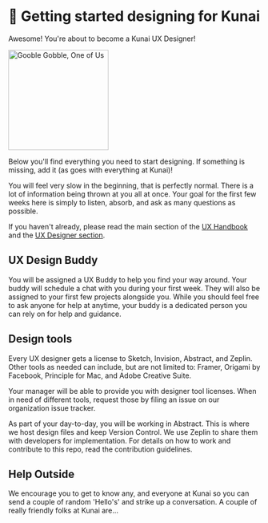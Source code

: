 # :art: Getting started designing for Kunai

Awesome! You're about to become a Kunai UX Designer!

<a href="#"><img src="https://media3.giphy.com/media/jCFROL1Ivwcvu/giphy.gif?cid=3640f6095c67017d4f50375a499b5cfe" alt="Gooble Gobble, One of Us" height="200px"></a>

Below you'll find everything you need to start designing. If something is missing, add it (as goes with everything at Kunai)!

You will feel very slow in the beginning, that is perfectly normal. There is a lot of information being thrown at you all at once. Your goal for the first few weeks here is simply to listen, absorb, and ask as many questions as possible.

If you haven't already, please read the main section of the [UX Handbook](UX-Department/handbook.md) and the [UX Designer section](UX-Department/tools-&-process.md).

## UX Design Buddy

You will be assigned a UX Buddy to help you find your way around. Your buddy will schedule a chat with you during your first week. They will also be assigned to your first few projects alongside you. While you should feel free to ask anyone for help at anytime, your buddy is a dedicated person you can rely on for help and guidance.

## Design tools

Every UX designer gets a license to Sketch, Invision, Abstract, and Zeplin. Other tools as needed can include, but are not limited to: Framer, Origami by Facebook, Principle for Mac, and Adobe Creative Suite.

Your manager will be able to provide you with designer tool licenses. When in need of different tools, request those by filing an issue on our organization issue tracker.

As part of your day-to-day, you will be working in Abstract. This is where we host design files and keep Version Control. We use Zeplin to share them with developers for implementation. For details on how to work and contribute to this repo, read the contribution guidelines.


## Help Outside

We encourage you to get to know any, and everyone at Kunai so you can send a couple of random 'Hello's' and strike up a conversation. A couple of really friendly folks at Kunai are...

